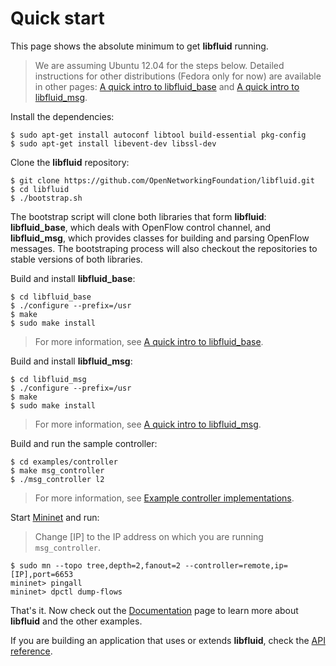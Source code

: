 # Quick start

This page shows the absolute minimum to get **libfluid** running.

> We are assuming Ubuntu 12.04 for the steps below. Detailed instructions for 
> other distributions (Fedora only for now) are available in other pages: 
> [A quick intro to libfluid_base](md_libfluid_base_doc_Intro.html) and
> [A quick intro to libfluid_msg](md_libfluid_msg_doc_Intro.html).

Install the dependencies:
~~~{.sh}
$ sudo apt-get install autoconf libtool build-essential pkg-config
$ sudo apt-get install libevent-dev libssl-dev
~~~

Clone the **libfluid** repository:
~~~{.sh}
$ git clone https://github.com/OpenNetworkingFoundation/libfluid.git
$ cd libfluid
$ ./bootstrap.sh
~~~

The bootstrap script will clone both libraries that form **libfluid**: 
**libfluid_base**, which deals with OpenFlow control channel, and 
**libfluid_msg**, which provides classes for building and parsing OpenFlow 
messages. The bootstraping process will also checkout the repositories to 
stable versions of both libraries.

Build and install **libfluid_base**:
~~~{.sh}
$ cd libfluid_base
$ ./configure --prefix=/usr
$ make
$ sudo make install
~~~
> For more information, see [A quick intro to libfluid_base](md_libfluid_base_doc_Intro.html).

Build and install **libfluid_msg**:
~~~{.sh}
$ cd libfluid_msg
$ ./configure --prefix=/usr
$ make
$ sudo make install
~~~
> For more information, see [A quick intro to libfluid_msg](md_libfluid_msg_doc_Intro.html).

Build and run the sample controller:
~~~{.sh}
$ cd examples/controller
$ make msg_controller
$ ./msg_controller l2
~~~
> For more information, see [Example controller implementations](md_examples_controller_README.html).

Start [Mininet](http://mininet.org/) and run:
> Change [IP] to the IP address on which you are running `msg_controller`.
~~~{.sh}
$ sudo mn --topo tree,depth=2,fanout=2 --controller=remote,ip=[IP],port=6653
mininet> pingall
mininet> dpctl dump-flows
~~~

That's it. Now check out the [Documentation](pages.html) page to learn more
about **libfluid** and the other examples.

If you are building an application that uses or extends **libfluid**, check the 
[API reference](annotated.html).
